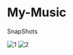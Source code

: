# My-Music

SnapShots


![1](https://user-images.githubusercontent.com/81978998/114298083-2f29a480-9ad2-11eb-9cae-64c35ef62a4e.png)
![2](https://user-images.githubusercontent.com/81978998/114298085-32bd2b80-9ad2-11eb-8c96-c474cdc528dc.png)
